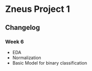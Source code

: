 # Zneus Project 1

## Changelog

### Week 6
 - EDA
 - Normalization
 - Basic Model for binary classification
